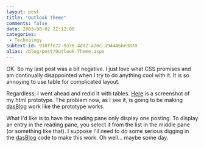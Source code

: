 ```yaml
---
layout: post
title: "Outlook Theme"
comments: false
date: 2003-08-02 22:12:00
categories:
 - Technology
subtext-id: 910ffe72-9376-4dd2-a70c-a94446bed870
alias: /blog/post/Outlook-Theme.aspx
---
```



OK. So my last post was a bit negative. I just love what CSS promises and am continually disappointed when I try to do anything cool with it. It is so annoying to use table for complicated layout.

Regardless, I went ahead and redid it with tables. [Here](http://www.peterprovost.org/OutlookProtoScreenshot.gif) is a screenshot of my html prototype. The problem now, as I see it, is going to be making [dasBlog](http://www.dasblog.net) work like the prototype works.

What I'd like is to have the reading pane only display one posting. To display an entry in the reading pane, you select it from the list in the middle pane (or something like that). I suppose I'll need to do some serious digging in the [dasBlog](http://www.dasblog.net) code to make this work. Oh well... maybe some day.
